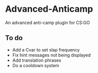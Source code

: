 # Advanced-Anticamp
An advanced anti-camp plugin for CS:GO

## To do ##
- Add a Cvar to set slap frequency
- Fix hint messages not being displayed
- Add translation phrases
- Do a cooldown system
